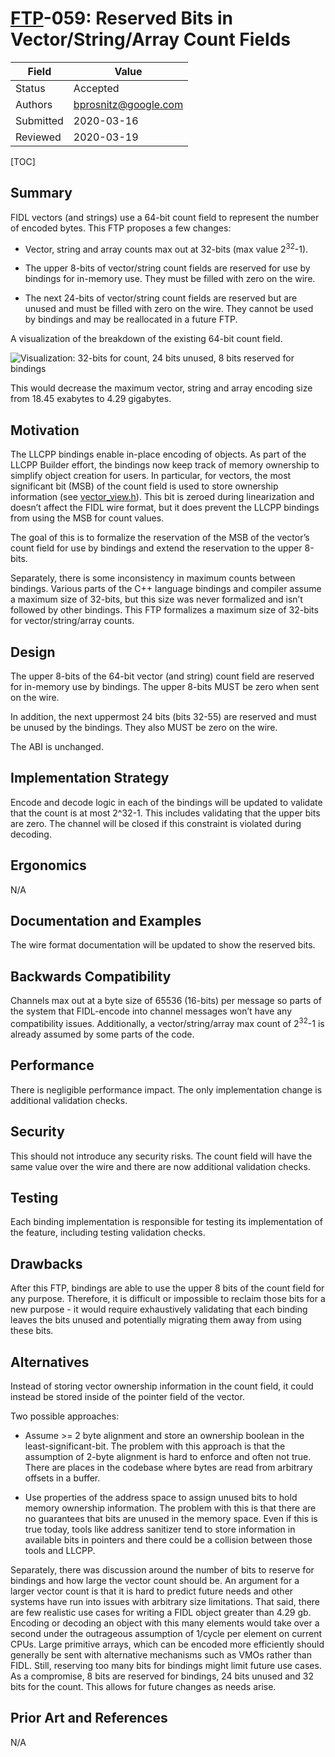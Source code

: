 # [FTP](../README.md)-059: Reserved Bits in Vector/String/Array Count Fields

Field     | Value
----------|--------------------------
Status    | Accepted
Authors   | bprosnitz@google.com
Submitted | 2020-03-16
Reviewed  | 2020-03-19

[TOC]

## Summary

FIDL vectors (and strings) use a 64-bit count field to represent the number of
encoded bytes.   This FTP proposes a few changes:

* Vector, string and array counts max out at 32-bits (max value 2<sup>32</sup>-1).

* The upper 8-bits of vector/string count fields are reserved for use by
  bindings for in-memory use. They must be filled with zero on the wire.

* The next 24-bits of vector/string count fields are reserved but are unused and
  must be filled with zero on the wire. They cannot be used by bindings and may
  be reallocated in a future FTP.

A visualization of the breakdown of the existing 64-bit count field.

![Visualization: 32-bits for count, 24 bits unused, 8 bits reserved for
bindings](images/ftp-059-bits.png)

This would decrease the maximum vector, string and array encoding size from
18.45 exabytes to 4.29 gigabytes.

## Motivation

The LLCPP bindings enable in-place encoding of objects. As part of the LLCPP
Builder effort, the bindings now keep track of memory ownership to simplify
object creation for users. In particular, for vectors, the most significant bit
(MSB) of the count field is used to store ownership information (see
[vector_view.h]).
This bit is zeroed during linearization and doesn’t affect the FIDL wire format,
but it does prevent the LLCPP bindings from using the MSB for count values.

The goal of this is to formalize the reservation of the MSB of the vector’s
count field for use by bindings and extend the reservation to the upper 8-bits.

Separately, there is some inconsistency in maximum counts between bindings.
Various parts of the C++ language bindings and compiler assume a maximum size of
32-bits, but this size was never formalized and isn’t followed by other
bindings. This FTP formalizes a maximum size of 32-bits for vector/string/array
counts.

## Design

The upper 8-bits of the 64-bit vector (and string) count field are reserved for
in-memory use by bindings. The upper 8-bits MUST be zero when sent on the wire.

In addition, the next uppermost 24 bits (bits 32-55) are reserved and must be
unused by the bindings. They also MUST be zero on the wire.

The ABI is unchanged.

## Implementation Strategy

Encode and decode logic in each of the bindings will be updated to validate that
the count is at most 2^32-1. This includes validating that the upper bits are
zero. The channel will be closed if this constraint is violated during decoding.

## Ergonomics

N/A

## Documentation and Examples

The wire format documentation will be updated to show the reserved bits.

## Backwards Compatibility

Channels max out at a byte size of 65536 (16-bits) per message so parts of the
system that FIDL-encode into channel messages won’t have any compatibility
issues. Additionally, a vector/string/array max count of 2<sup>32</sup>-1 is already
assumed by some parts of the code.

## Performance

There is negligible performance impact. The only implementation change is
additional validation checks.

## Security

This should not introduce any security risks. The count field will have the same
value over the wire and there are now additional validation checks.

## Testing

Each binding implementation is responsible for testing its implementation of the
feature, including testing validation checks.

## Drawbacks

After this FTP, bindings are able to use the upper 8 bits of the count field for
any purpose. Therefore, it is difficult or impossible to reclaim those bits for
a new purpose - it would require exhaustively validating that each binding
leaves the bits unused and potentially migrating them away from using these
bits.

## Alternatives

Instead of storing vector ownership information in the count field, it could
instead be stored inside of the pointer field of the vector.

Two possible approaches:

* Assume >= 2 byte alignment and store an ownership boolean in the
  least-significant-bit. The problem with this approach is that the assumption
  of 2-byte alignment is hard to enforce and often not true. There are places in
  the codebase where bytes are read from arbitrary offsets in a buffer.

* Use properties of the address space to assign unused bits to hold memory
  ownership information. The problem with this is that there are no guarantees
  that bits are unused in the memory space. Even if this is true today, tools
  like address sanitizer tend to store information in available bits in pointers
  and there could be a collision between those tools and LLCPP.

Separately, there was discussion around the number of bits to reserve for
bindings and how large the vector count should be. An argument for a larger
vector count is that it is hard to predict future needs and other systems have
run into issues with arbitrary size limitations. That said, there are few
realistic use cases for writing a FIDL object greater than 4.29 gb. Encoding or
decoding an object with this many elements would take over a second under the
outrageous assumption of 1/cycle per element on current CPUs. Large primitive
arrays, which can be encoded more efficiently should generally be sent with
alternative mechanisms such as VMOs rather than FIDL. Still, reserving too many
bits for bindings might limit future use cases. As a compromise, 8 bits are
reserved for bindings, 24 bits unused and 32 bits for the count. This allows for
future changes as needs arise.

## Prior Art and References

N/A

<!-- xrefs -->
[vector_view.h]: https://fuchsia.googlesource.com/fuchsia/+/729dc895768a8064dc04d42171c09402a9816f09/zircon/system/ulib/fidl/include/lib/fidl/llcpp/vector_view.h

